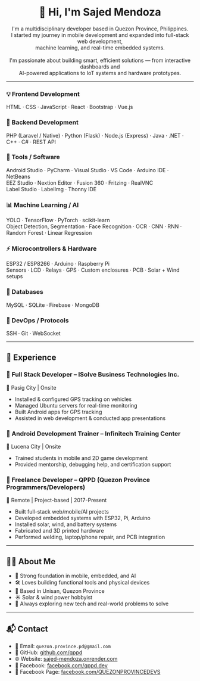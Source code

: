 <h1 align="center">👋 Hi, I'm Sajed Mendoza</h1>

<p align="center">
  I'm a multidisciplinary developer based in Quezon Province, Philippines.<br>
  I started my journey in mobile development and expanded into full-stack web development,<br>
  machine learning, and real-time embedded systems.<br><br>
  I'm passionate about building smart, efficient solutions — from interactive dashboards and<br>
  AI-powered applications to IoT systems and hardware prototypes.
</p>

---
### 💡 Frontend Development
HTML · CSS · JavaScript · React · Bootstrap · Vue.js

### 🔧 Backend Development
PHP (Laravel / Native) · Python (Flask) · Node.js (Express) · Java · .NET · C++ · C# · REST API

### 🧰 Tools / Software
Android Studio · PyCharm · Visual Studio · VS Code · Arduino IDE · NetBeans  
EEZ Studio · Nextion Editor · Fusion 360 · Fritzing · RealVNC  
Label Studio · LabelImg · Thonny IDE

### 📊 Machine Learning / AI
YOLO · TensorFlow · PyTorch · scikit-learn  
Object Detection, Segmentation · Face Recognition · OCR · CNN · RNN · Random Forest · Linear Regression

### ⚡ Microcontrollers & Hardware
ESP32 / ESP8266 · Arduino · Raspberry Pi  
Sensors · LCD · Relays · GPS · Custom enclosures · PCB · Solar + Wind setups

### 💽 Databases
MySQL · SQLite · Firebase · MongoDB

### 🔐 DevOps / Protocols
SSH · Git · WebSocket

---

## 💼 Experience

### 🔹 Full Stack Developer – ISolve Business Technologies Inc.
📍 Pasig City | Onsite
- Installed & configured GPS tracking on vehicles  
- Managed Ubuntu servers for real-time monitoring  
- Built Android apps for GPS tracking  
- Assisted in web development & conducted app presentations

### 🔹 Android Development Trainer – Infinitech Training Center
📍 Lucena City | Onsite  
- Trained students in mobile and 2D game development  
- Provided mentorship, debugging help, and certification support

### 🔹 Freelance Developer – QPPD (Quezon Province Programmers/Developers)
📍 Remote | Project-based | 2017-Present
- Built full-stack web/mobile/AI projects  
- Developed embedded systems with ESP32, Pi, Arduino  
- Installed solar, wind, and battery systems  
- Fabricated and 3D printed hardware  
- Performed welding, laptop/phone repair, and PCB integration

---

## 👨‍💻 About Me

- 🧠 Strong foundation in mobile, embedded, and AI
- 🛠 Loves building functional tools and physical devices
- 🏡 Based in Unisan, Quezon Province
- ☀️ Solar & wind power hobbyist
- 🎯 Always exploring new tech and real-world problems to solve

---

## 📬 Contact

- 📧 Email: `quezon.province.pd@gmail.com`
- 🐙 GitHub: [github.com/qppd](https://github.com/qppd)
- 🌐 Website: [sajed-mendoza.onrender.com](https://sajed-mendoza.onrender.com)
- 📘 Facebook: [facebook.com/qppd.dev](https://facebook.com/qppd.dev)
- 📄 Facebook Page: [facebook.com/QUEZONPROVINCEDEVS](https://facebook.com/QUEZONPROVINCEDEVS)
